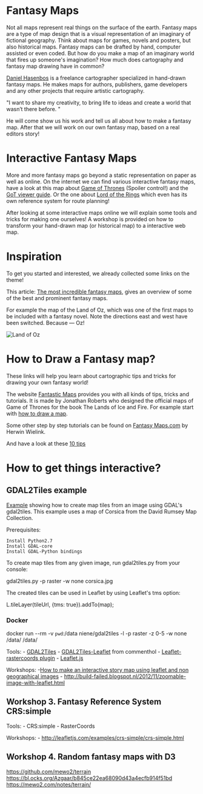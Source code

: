 # Fantasy Maps
Not all maps represent real things on the surface of the earth. Fantasy maps are a type of map design that is a visual representation of an imaginary of fictional geography. Think about maps for games, novels and posters, but also historical maps. Fantasy maps can be drafted by hand, computer assisted or even coded.
But how do you make a map of an imaginary world that fires up someone's imagination? How much does cartography and fantasy map drawing have in common? 

[Daniel Hasenbos](http://danielsmaps.com/) is a freelance cartographer specialized in hand-drawn fantasy maps. He makes maps for authors, publishers, game developers and any other projects that require artistic cartography.

"I want to share my creativity, to bring life to ideas and create a world that wasn’t there before. "

He will come show us his work and tell us all about how to make a fantasy map. After that we will work on our own fantasy map, based on a real editors story! 


# Interactive Fantasy Maps
More and more fantasy maps go beyond a static representation on paper as well as online. On the internet we can find various interactive fantasy maps, have a look at this map about [Game of Thrones](https://quartermaester.info/) (Spoiler control!) and the [GoT viewer guide](http://viewers-guide.hbo.com/game-of-thrones/season-1/episode-1/map/location/19/eyrie). Or the one about [Lord of the Rings](http://lotrproject.com/map/#zoom=3&lat=-1315.5&lon=1500&layers=B) which even has its own reference system for route planning!

After looking at some interactive maps online we will explain some tools and tricks for making one ourselves! A workshop is provided on how to transform your hand-drawn map (or historical map) to a interactive web map. 


# Inspiration
To get you started and interested, we already collected some links on the theme! 

This article: [The most incredible fantasy maps](https://io9.gizmodo.com/the-most-incredible-fantasy-maps-youve-ever-seen-474420566), gives an overview of some of the best and prominent fantasy maps. 

For example the map of the Land of Oz, which was one of the first maps to be included with a fantasy novel. Note the directions east and west have been switched. Because — Oz!

![Land of Oz](https://i.kinja-img.com/gawker-media/image/upload/s--JTCBma_n--/c_fit,fl_progressive,q_80,w_636/18kyaa8q2tn2xjpg.jpg)


# How to Draw a Fantasy map? 

These links will help you learn about cartographic tips and tricks for drawing your own fantasy world! 

The website [Fantastic Maps](http://www.fantasticmaps.com/category/tips-and-tricks/) provides you with all kinds of tips, tricks and tutorials. It is made by Jonathan Roberts who designed the official maps of Game of Thrones for the book The Lands of Ice and Fire. For example start with [how to draw a map]( http://www.fantasticmaps.com/2015/02/how-to-draw-a-map/).

Some other step by step tutorials can be found on [Fantasy Maps.com](http://fantasy-maps.com/tutorials/) by Herwin Wielink. 

And have a look at these [10 tips](https://io9.gizmodo.com/10-rules-for-making-better-fantasy-maps-1680429159)


# How to get things interactive? 


## GDAL2Tiles example

[Example](http://maptime-ams.github.io/gdal2tiles-example/) showing how to create map tiles from an image using GDAL's gdal2tiles. This example uses a map of Corsica from the David Rumsey Map Collection.

Prerequisites:

    Install Python2.7
    Install GDAL-core
    Install GDAL-Python bindings

To create map tiles from any given image, run gdal2tiles.py from your console:

gdal2tiles.py -p raster -w none corsica.jpg

The created tiles can be used in Leaflet by using Leaflet's tms option:

L.tileLayer(tileUrl, {tms: true}).addTo(map);



### Docker


docker run --rm -v `pwd`:/data niene/gdal2tiles -l -p raster -z 0-5 -w none /data/<image> /data/<tilesdir> 


Tools: 
	- [GDAL2Tiles](http://www.gdal.org/gdal2tiles.html)
	- [GDAL2Tiles-Leaflet](https://github.com/commenthol/gdal2tiles-leaflet) from commenthol
	- [Leaflet-rastercoords plugin]()
	- [Leaflet.js](http://leafletjs.com/) 

Workshops:
	-[How to make an interactive story map using leaflet and non geographical images](https://medium.com/@jarednielsen/how-to-make-an-interactive-story-map-using-leaflet-and-non-geographical-images-821f49ff3b0d)
	- http://build-failed.blogspot.nl/2012/11/zoomable-image-with-leaflet.html

## Workshop 3. Fantasy Reference System CRS:simple

Tools: 
	- CRS:simple
	- RasterCoords

Workshops:
	- http://leafletjs.com/examples/crs-simple/crs-simple.html

## Workshop 4. Random fantasy maps with D3

https://github.com/mewo2/terrain
https://bl.ocks.org/Azgaar/b845ce22ea68090d43a4ecfb914f51bd
https://mewo2.com/notes/terrain/